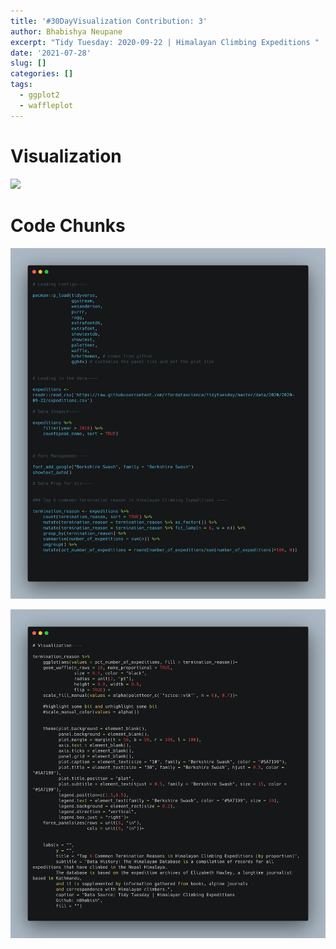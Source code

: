 ```yaml
---
title: '#30DayVisualization Contribution: 3'
author: Bhabishya Neupane
excerpt: "Tidy Tuesday: 2020-09-22 | Himalayan Climbing Expeditions "
date: '2021-07-28'
slug: []
categories: []
tags:
  - ggplot2
  - waffleplot
---
```






# Visualization

<img src="{{< blogdown/postref >}}index_files/figure-html/plotting-1.png" width="2112" />


# Code Chunks

![plot1](plot1.png)

![plot2](plot2.png) 
